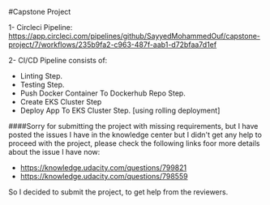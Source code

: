 #Capstone Project

1- Circleci Pipeline: https://app.circleci.com/pipelines/github/SayyedMohammedOuf/capstone-project/7/workflows/235b9fa2-c963-487f-aab1-d72bfaa7d1ef

2- CI/CD Pipeline consists of:

- Linting Step.
- Testing Step.
- Push Docker Container To Dockerhub Repo Step.
- Create EKS Cluster Step
- Deploy App To EKS Cluster Step. [using rolling deployment]



####Sorry for submitting the project with missing requirements, but I have posted the issues I have in the knowledge center but I didn't get any help to proceed with the project, please check the following links foor more details about the issue I have now:

- https://knowledge.udacity.com/questions/799821
- https://knowledge.udacity.com/questions/798559

So I decided to submit the project, to get help from the reviewers.  
